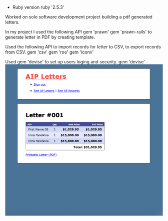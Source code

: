 * Ruby version
ruby '2.5.3'

Worked on solo software development project building a pdf generated letters. 

In my project I used the following API
gem 'prawn'
gem 'prawn-rails'
to generate letter in PDF by creating template.

Used the following API to import records for letter to CSV, to export records from CSV.
gem 'csv'
gem 'roo'
gem 'iconv'

Used gem 'devise' to set up users loging and security.
gem 'devise'
<img src="screenshot.png" alt="Blog Screenshot">
